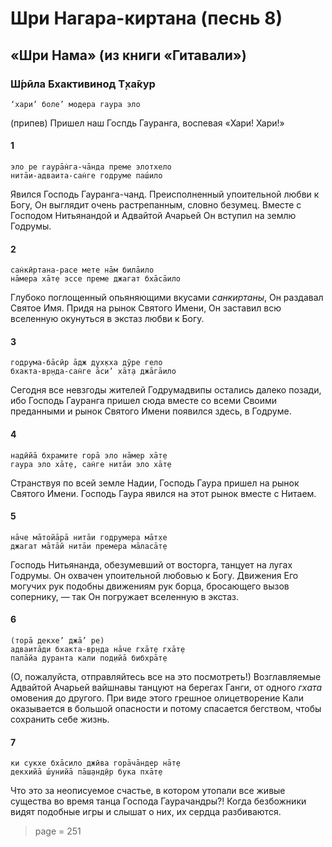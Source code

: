 # Шри Нагара-киртана (песнь 8)

## «Шри Нама» (из книги «Гитавали»)

### Ш́рӣла Бхактивинод Т̣ха̄кур

    ‘хари’ боле’ модера гаура эло

(припев) Пришел наш Госпдь Гауранга, воспевая «Хари! Хари!»

#### 1

    эло рe гаурāн̇га-чāндa преме элотхело
    нитāи-адваита-сан̇гe годруме паш́ило

Явился Господь Гауранга-чанд. Преисполненный упоительной любви к Богу, Он выглядит очень растрепанным, словно безумец. Вместе с Господом Нитьянандой и Адвайтой Ачарьей Он вступил на землю Годрумы.

#### 2

    сан̇кӣртана-расе мете нāм билāило
    нāмера хāт̣e эссе преме джагат бхāсāило

Глубоко поглощенный опьяняющими вкусами *санкиртаны*, Он раздавал Святое Имя. Придя на рынок Святого Имени, Он заставил всю вселенную окунуться в экстаз любви к Богу.

#### 3

    годрума-бāсӣр āдж дух̣кха дӯре гело
    бхакта-вр̣нда-сан̇ге āси’ хāт̣а джāгāилo

Сегодня все невзгоды жителей Годрумадвипы остались далеко позади, ибо Господь Гауранга пришел сюда вместе со всеми Своими преданными и рынок Святого Имени появился здесь, в Годруме.

#### 4

    надӣйā бхрамите горā эло нāмер хāт̣e
    гаура эло хāт̣е, сан̇гe нитāи эло хāт̣e

Странствуя по всей земле Надии, Господь Гаура пришел на рынок Святого Имени. Господь Гаура явился на этот рынок вместе с Нитаем.

#### 5

    нāчe мāтoйāрā нитāи годрумера мāт̣хe
    джагат мāтāй нитāи премера мāлaсāт̣e

Господь Нитьянанда, обезумевший от восторга, танцует на лугах Годрумы. Он охвачен упоительной любовью к Богу. Движения Его могучих рук подобны движениям рук борца, бросающего вызов сопернику, — так Он погружает вселенную в экстаз.

#### 6

    (торā декхе’ джā’ рe)
    адваитāди бхакта-вр̣нда нāчe гхāт̣е гхāт̣е
    палāйa дурантa кали пoд̣ийā бибхрāт̣e

(О, пожалуйста, отправляйтесь все на это посмотреть!) Возглавляемые Адвайтой Ачарьей вайшнавы танцуют на берегах Ганги, от одного *гхата* омовения до другого. При виде этого грешное олицетворение Кали оказывается в большой опасности и потому спасается бегством, чтобы сохранить себе жизнь.

#### 7

    ки сукхе бхāсило джӣвa горāчāндер нāт̣e
    декхийā ш́унийā пāш̣анд̣ӣр бука пхāт̣e

Что это за неописуемое счастье, в котором утопали все живые существа во время танца Господа Гаурачандры?! Когда безбожники видят подобные игры и слышат о них, их сердца разбиваются.


> page = 251